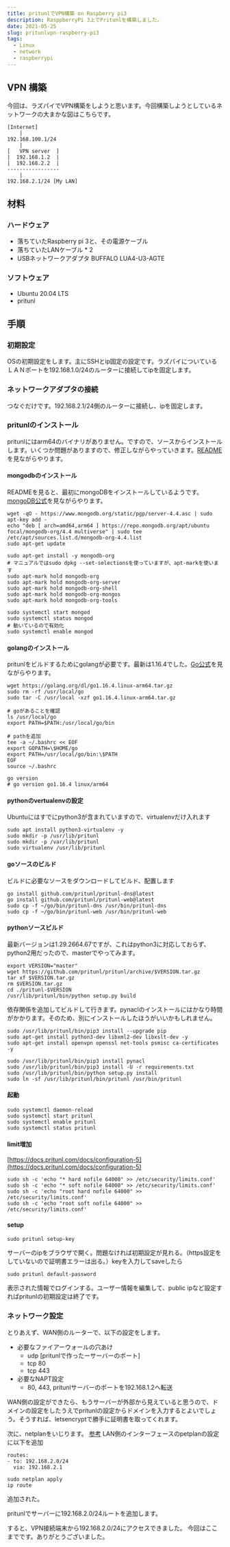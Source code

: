 ```yaml
---
title: pritunlでVPN構築 on Raspberry pi3
description: RasppberryPi 3上でPritunlを構築しました。
date: 2021-05-25
slug: pritunlvpn-raspberry-pi3
tags:
  - Linux
  - network
  - raspberrypi
---
```

## VPN 構築
今回は、ラズパイでVPN構築をしようと思います。今回構築しようとしているネットワークの大まかな図はこちらです。

    [Internet]
        |
    192.168.100.1/24
        |
    [   VPN server  ]
    |  192.168.1.2  |
    |  192.168.2.2  |
    -----------------
        |
    192.168.2.1/24 [My LAN]

## 材料
### ハードウェア
- 落ちていたRaspberry pi 3と、その電源ケーブル
- 落ちていたLANケーブル * 2
- USBネットワークアダプタ BUFFALO LUA4-U3-AGTE

### ソフトウェア
- Ubuntu 20.04 LTS
- pritunl

## 手順
### 初期設定
OSの初期設定をします。主にSSHとip固定の設定です。ラズパイについているＬＡＮポートを192.168.1.0/24のルーターに接続してipを固定します。

### ネットワークアダプタの接続
つなぐだけです。192.168.2.1/24側のルーターに接続し、ipを固定します。

### pritunlのインストール
pritunlにはarm64のバイナリがありません。ですので、ソースからインストールします。いくつか問題がありますので、修正しながらやっていきます。[README](https://github.com/pritunl/pritunl)を見ながらやります。

#### mongodbのインストール
READMEを見ると、最初にmongoDBをインストールしているようです。
[mongoDB公式](https://docs.mongodb.com/manual/tutorial/install-mongodb-on-ubuntu/)を見ながらやります。

```
wget -qO - https://www.mongodb.org/static/pgp/server-4.4.asc | sudo apt-key add -
echo "deb [ arch=amd64,arm64 ] https://repo.mongodb.org/apt/ubuntu focal/mongodb-org/4.4 multiverse" | sudo tee /etc/apt/sources.list.d/mongodb-org-4.4.list
sudo apt-get update

sudo apt-get install -y mongodb-org
# マニュアルではsudo dpkg --set-selectionsを使っていますが、apt-markを使います
sudo apt-mark hold mongodb-org
sudo apt-mark hold mongodb-org-server
sudo apt-mark hold mongodb-org-shell
sudo apt-mark hold mongodb-org-mongos
sudo apt-mark hold mongodb-org-tools

sudo systemctl start mongod
sudo systemctl status mongod
# 動いているので有効化
sudo systemctl enable mongod
```

#### golangのインストール
pritunlをビルドするためにgolangが必要です。最新は1.16.4でした。[Go公式](https://golang.org/doc/install#download)を見ながらやります。

```
wget https://golang.org/dl/go1.16.4.linux-arm64.tar.gz
sudo rm -rf /usr/local/go
sudo tar -C /usr/local -xzf go1.16.4.linux-arm64.tar.gz

# goがあることを確認
ls /usr/local/go
export PATH=$PATH:/usr/local/go/bin

# pathを追加
tee -a ~/.bashrc << EOF
export GOPATH=\$HOME/go
export PATH=/usr/local/go/bin:\$PATH
EOF
source ~/.bashrc

go version
# go version go1.16.4 linux/arm64
```

#### pythonのvertualenvの設定
Ubuntuにはすでにpython3が含まれていますので、virtualenvだけ入れます

```
sudo apt install python3-virtualenv -y
sudo mkdir -p /usr/lib/pritunl
sudo mkdir -p /var/lib/pritunl
sudo virtualenv /usr/lib/pritunl
```

#### goソースのビルド
ビルドに必要なソースをダウンロードしてビルド、配置します

```
go install github.com/pritunl/pritunl-dns@latest
go install github.com/pritunl/pritunl-web@latest
sudo cp -f ~/go/bin/pritunl-dns /usr/bin/pritunl-dns
sudo cp -f ~/go/bin/pritunl-web /usr/bin/pritunl-web
```

#### pythonソースビルド
最新バージョンは1.29.2664.67ですが、これはpython3に対応しておらず、python2用だったので、masterでやってみます。

```
export VERSION="master"
wget https://github.com/pritunl/pritunl/archive/$VERSION.tar.gz
tar xf $VERSION.tar.gz
rm $VERSION.tar.gz
cd ./pritunl-$VERSION
/usr/lib/pritunl/bin/python setup.py build
```

依存関係を追加してビルドして行きます。pynaclのインストールにはかなり時間がかかります。そのため、別にインストールしたほうがいいかもしれません。

```
sudo /usr/lib/pritunl/bin/pip3 install --upgrade pip
sudo apt-get install python3-dev libxml2-dev libxslt-dev -y
sudo apt-get install openvpn openssl net-tools psmisc ca-certificates -y

sudo /usr/lib/pritunl/bin/pip3 install pynacl
sudo /usr/lib/pritunl/bin/pip3 install -U -r requirements.txt
sudo /usr/lib/pritunl/bin/python setup.py install
sudo ln -sf /usr/lib/pritunl/bin/pritunl /usr/bin/pritunl
```

#### 起動

```
sudo systemctl daemon-reload
sudo systemctl start pritunl
sudo systemctl enable pritunl
sudo systemctl status pritunl
```

#### limit増加
[https://docs.pritunl.com/docs/configuration-5](https://docs.pritunl.com/docs/configuration-5)

```
sudo sh -c 'echo "* hard nofile 64000" >> /etc/security/limits.conf'
sudo sh -c 'echo "* soft nofile 64000" >> /etc/security/limits.conf'
sudo sh -c 'echo "root hard nofile 64000" >> /etc/security/limits.conf'
sudo sh -c 'echo "root soft nofile 64000" >> /etc/security/limits.conf'
```

#### setup

```
sudo pritunl setup-key
```

サーバーのipをブラウザで開く。問題なければ初期設定が見れる。（https設定をしていないので証明書エラーは出る。）keyを入力してsaveしたら

```
sudo pritunl default-password
```

表示された情報でログインする。ユーザー情報を編集して、public ipなど設定すればpritunlの初期設定は終了です。

### ネットワーク設定

とりあえず、WAN側のルーターで、以下の設定をします。
- 必要なファイアーウォールの穴あけ
  - udp [pritunlで作ったーサーバーのポート]
  - tcp 80
  - tcp 443
- 必要なNAPT設定
  - 80, 443, pritunlサーバーのポートを192.168.1.2へ転送

WAN側の設定ができたら、もうサーバーが外部から見えていると思うので、ドメインの設定をしたうえでpritunlの設定からドメインを入力するとよいでしょう。そうすれば、letsencryptで勝手に証明書を取ってくれます。

次に、netplanをいじります。
[参考](https://qiita.com/devzooiiooz/items/4e2e1c5264d8960eb412)
LAN側のインターフェースのpetplanの設定に以下を追加
```
routes:
- to: 192.168.2.0/24
  via: 192.168.2.1
```

```
sudo netplan apply
ip route
```

追加された。

pritunlでサーバーに192.168.2.0/24ルートを追加します。

すると、VPN接続端末から192.168.2.0/24にアクセスできました。
今回はここまでです。ありがとうございました。
